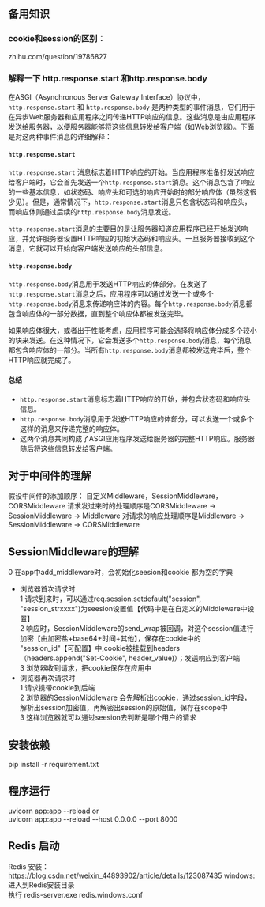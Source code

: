 ## 备用知识
### cookie和session的区别：  
zhihu.com/question/19786827
### 解释一下 http.response.start 和http.response.body

在ASGI（Asynchronous Server Gateway Interface）协议中，`http.response.start` 和 `http.response.body` 是两种类型的事件消息，它们用于在异步Web服务器和应用程序之间传递HTTP响应的信息。这些消息是由应用程序发送给服务器，以便服务器能够将这些信息转发给客户端（如Web浏览器）。下面是对这两种事件消息的详细解释：

#### `http.response.start`

`http.response.start` 消息标志着HTTP响应的开始。当应用程序准备好发送响应给客户端时，它会首先发送一个`http.response.start`消息。这个消息包含了响应的一些基本信息，如状态码、响应头和可选的响应开始时的部分响应体（虽然这很少见）。但是，通常情况下，`http.response.start`消息只包含状态码和响应头，而响应体则通过后续的`http.response.body`消息发送。

`http.response.start`消息的主要目的是让服务器知道应用程序已经开始发送响应，并允许服务器设置HTTP响应的初始状态码和响应头。一旦服务器接收到这个消息，它就可以开始向客户端发送响应的头部信息。

#### `http.response.body`

`http.response.body`消息用于发送HTTP响应的体部分。在发送了`http.response.start`消息之后，应用程序可以通过发送一个或多个`http.response.body`消息来传递响应体的内容。每个`http.response.body`消息都包含响应体的一部分数据，直到整个响应体都被发送完毕。

如果响应体很大，或者出于性能考虑，应用程序可能会选择将响应体分成多个较小的块来发送。在这种情况下，它会发送多个`http.response.body`消息，每个消息都包含响应体的一部分。当所有`http.response.body`消息都被发送完毕后，整个HTTP响应就完成了。

#### 总结

- `http.response.start`消息标志着HTTP响应的开始，并包含状态码和响应头信息。
- `http.response.body`消息用于发送HTTP响应的体部分，可以发送一个或多个这样的消息来传递完整的响应体。
- 这两个消息共同构成了ASGI应用程序发送给服务器的完整HTTP响应。服务器随后将这些信息转发给客户端。  

## 对于中间件的理解
假设中间件的添加顺序： 自定义Middleware，SessionMiddleware， CORSMiddleware
请求发过来时的处理顺序是CORSMiddleware -> SessionMiddleware -> Middleware
对请求的响应处理顺序是Middleware -> SessionMiddleware -> CORSMiddleware

## SessionMiddleware的理解
0 在app中add_middleware时，会初始化seesion和cookie 都为空的字典  
- 浏览器首次请求时  
    1 请求到来时，可以通过req.session.setdefault("session", "session_strxxxx")为seesion设置值【代码中是在自定义的Middleware中设置】  
    2 响应时，SessionMiddleware的send_wrap被回调，对这个session值进行加密【由加密盐+base64+时间+其他】，保存在cookie中的 "session_id"【可配置】中,cookie被挂载到headers（headers.append("Set-Cookie", header_value)）；发送响应到客户端  
    3 浏览器收到请求，把cookie保存在应用中
- 浏览器再次请求时  
    1 请求携带cookie到后端  
    2 浏览器的SessionMiddleware 会先解析出cookie，通过session_id字段，解析出session加密值，再解密出session的原始值，保存在scope中  
    3 这样浏览器就可以通过seesion去判断是哪个用户的请求



## 安装依赖
pip install -r requirement.txt

## 程序运行
uvicorn app:app --reload or  
uvicorn app:app --reload --host 0.0.0.0 --port 8000

## Redis 启动
Redis 安装：https://blog.csdn.net/weixin_44893902/article/details/123087435
windows: 进入到Redis安装目录  
执行 redis-server.exe redis.windows.conf  



